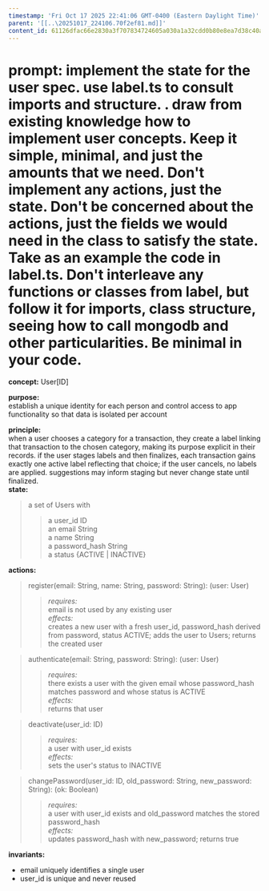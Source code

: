 ```yaml
---
timestamp: 'Fri Oct 17 2025 22:41:06 GMT-0400 (Eastern Daylight Time)'
parent: '[[..\20251017_224106.70f2ef81.md]]'
content_id: 61126dfac66e2830a3f707834724605a030a1a32cdd0b80e8ea7d38c40a40607
---
```


# prompt:   implement the state for the user spec. use label.ts to consult imports and structure. . draw from existing knowledge how to implement user concepts. Keep it simple, minimal, and just the amounts that we need. Don't implement any actions, just the state. Don't be concerned about the actions, just the fields we would need in the class to satisfy the state. Take as an example the code in label.ts. Don't interleave any functions or classes from label, but follow it for imports, class structure, seeing how to call mongodb and other particularities. Be minimal in your code.

**concept:** User\[ID]

**purpose:**\
establish a unique identity for each person and control access to app functionality so that data is isolated per account

**principle:**\
when a user chooses a category for a transaction, they create a label linking that transaction to the chosen category, making its purpose explicit in their records.
if the user stages labels and then finalizes, each transaction gains exactly one active label reflecting that choice; if the user cancels, no labels are applied.
suggestions may inform staging but never change state until finalized.\
**state:**

> a set of Users with
>
> > a user\_id ID\
> > an email String\
> > a name String\
> > a password\_hash String\
> > a status {ACTIVE | INACTIVE}

**actions:**

> register(email: String, name: String, password: String): (user: User)
>
> > *requires:*\
> > email is not used by any existing user\
> > *effects:*\
> > creates a new user with a fresh user\_id, password\_hash derived from password, status ACTIVE; adds the user to Users; returns the created user

> authenticate(email: String, password: String): (user: User)
>
> > *requires:*\
> > there exists a user with the given email whose password\_hash matches password and whose status is ACTIVE\
> > *effects:*\
> > returns that user

> deactivate(user\_id: ID)
>
> > *requires:*\
> > a user with user\_id exists\
> > *effects:*\
> > sets the user's status to INACTIVE

> changePassword(user\_id: ID, old\_password: String, new\_password: String): (ok: Boolean)
>
> > *requires:*\
> > a user with user\_id exists and old\_password matches the stored password\_hash\
> > *effects:*\
> > updates password\_hash with new\_password; returns true

**invariants:**

* email uniquely identifies a single user
* user\_id is unique and never reused
